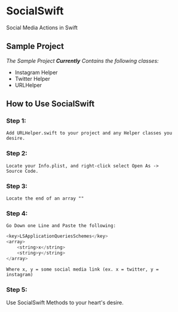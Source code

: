 # SocialSwift
Social Media Actions in Swift

## Sample Project
<i>The Sample Project <b>Currently</b> Contains the following classes:</i>
* Instagram Helper
* Twitter Helper
* URLHelper

## How to Use SocialSwift
### Step 1:
<code>Add URLHelper.swift to your project and any Helper classes you desire.</code>
### Step 2:
<code>Locate your Info.plist, and right-click select Open As -> Source Code.</code>
### Step 3:
<code>Locate the end of an array "</array>"</code>
### Step 4:
<code>Go Down one Line and Paste the following:</code></br>
```swift
<key>LSApplicationQueriesSchemes</key>
<array>
    <string>x</string>
    <string>y</string>
</array>
```
<code>Where x, y = some social media link (ex. x = twitter, y = instagram)</code>
### Step 5:
Use SocialSwift Methods to your heart's desire.


